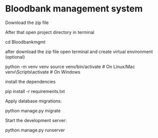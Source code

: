 # Bloodbank management system

Download the zip file 

After that open project directory in terminal

cd Bloodbankmgmt

after download the zip file open terminal and create virtual environment (optional)

python -m venv venv
source venv/bin/activate  # On Linux/Mac
venv\Scripts\activate     # On Windows



install the dependencies

pip install -r requirements.txt


Apply database migrations:

python manage.py migrate

Start the development server:

python manage.py runserver
